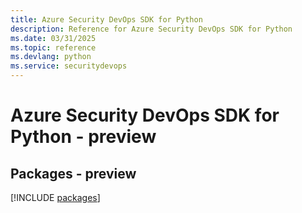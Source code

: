 ```yaml
---
title: Azure Security DevOps SDK for Python
description: Reference for Azure Security DevOps SDK for Python
ms.date: 03/31/2025
ms.topic: reference
ms.devlang: python
ms.service: securitydevops
---
```

# Azure Security DevOps SDK for Python - preview
## Packages - preview
[!INCLUDE [packages](security-devops-index.md)]